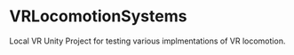 # VRLocomotionSystems

Local VR Unity Project for testing various implmentations of VR locomotion. 

